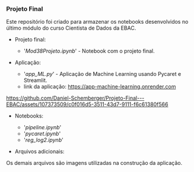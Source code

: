 ### Projeto Final

Este repositório foi criado para armazenar os notebooks desenvolvidos no último módulo do curso Cientista de Dados da EBAC.

* Projeto final:
  
  - '*Mod38Projeto.ipynb*' - Notebook com o projeto final.
 
* Aplicação:

  - '*app_ML.py*' - Aplicação de Machine Learning usando Pycaret e Streamlit.
  - link da aplicação: https://app-machine-learning.onrender.com
    

https://github.com/Daniel-Schemberger/Projeto-Final---EBAC/assets/107373509/c0f016d5-3511-43d7-9111-f6c61380f566


 
* Notebooks:

  - '*pipeline.ipynb*'
  - '*pycaret.ipynb*'
  - '*reg_log2.ipynb*'
 
* Arquivos adicionais:

Os demais arquivos são imagens utilizadas na construção da aplicação.
